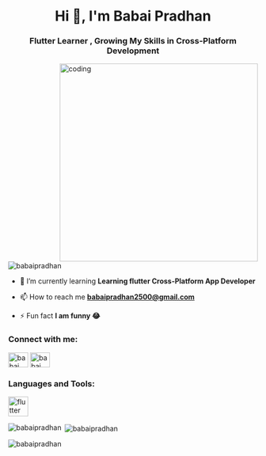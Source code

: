 <h1 align="center">Hi 👋, I'm Babai Pradhan</h1>
<h3 align="center">Flutter Learner , Growing My Skills in Cross-Platform Development</h3>
<img align="right" alt="coding" width="400" src="https://media1.tenor.com/m/Ug6cbVA1ZsMAAAAd/developer.gif">
<p align="left"> <img src="https://komarev.com/ghpvc/?username=babaipradhan&label=Profile%20views&color=0e75b6&style=flat" alt="babaipradhan" /> </p>

- 🌱 I’m currently learning **Learning flutter Cross-Platform App Developer**

- 📫 How to reach me **babaipradhan2500@gmail.com**

- ⚡ Fun fact **I am funny 😂**

<h3 align="left">Connect with me:</h3>
<p align="left">
<a href="https://linkedin.com/in/babai pradhan" target="blank"><img align="center" src="https://raw.githubusercontent.com/rahuldkjain/github-profile-readme-generator/master/src/images/icons/Social/linked-in-alt.svg" alt="babai pradhan" height="30" width="40" /></a>
<a href="https://fb.com/babai pradhan" target="blank"><img align="center" src="https://raw.githubusercontent.com/rahuldkjain/github-profile-readme-generator/master/src/images/icons/Social/facebook.svg" alt="babai pradhan" height="30" width="40" /></a>
</p>

<h3 align="left">Languages and Tools:</h3>
<p align="left"> <a href="https://flutter.dev" target="_blank" rel="noreferrer"> <img src="https://www.vectorlogo.zone/logos/flutterio/flutterio-icon.svg" alt="flutter" width="40" height="40"/> </a> </p>

<p><img align="left" src="https://github-readme-stats.vercel.app/api/top-langs?username=babaipradhan&show_icons=true&locale=en&layout=compact" alt="babaipradhan" /></p>

<p>&nbsp;<img align="center" src="https://github-readme-stats.vercel.app/api?username=babaipradhan&show_icons=true&locale=en" alt="babaipradhan" /></p>

<p><img align="center" src="https://github-readme-streak-stats.herokuapp.com/?user=babaipradhan&" alt="babaipradhan" /></p>
